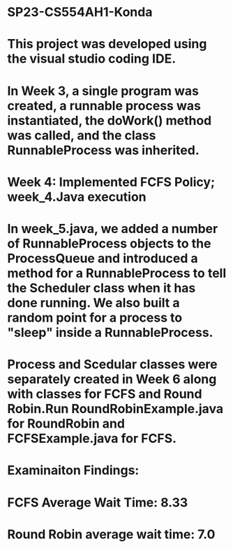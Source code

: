 # SP23-CS554AH1-Konda

# This project was developed using the visual studio coding IDE.
# In Week 3, a single program was created, a runnable process was instantiated, the doWork() method was called, and the class RunnableProcess     was inherited.
# Week 4: Implemented FCFS Policy; week_4.Java execution
# In week_5.java, we added a number of RunnableProcess objects to the ProcessQueue and introduced a method for a RunnableProcess to tell the       Scheduler class when it has done running. We also built a random point for a process to "sleep" inside a RunnableProcess.
# Process and Scedular classes were separately created in Week 6 along with classes for FCFS and Round Robin.Run RoundRobinExample.java for       RoundRobin and FCFSExample.java for FCFS.
# Examinaiton Findings:
# FCFS Average Wait Time: 8.33
# Round Robin average wait time: 7.0
